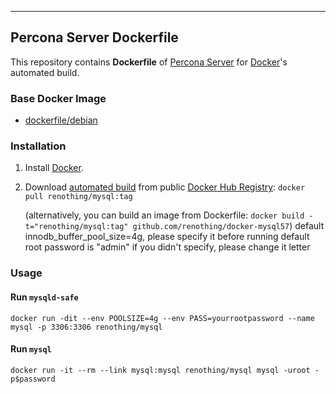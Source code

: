 
----
## Percona Server Dockerfile


This repository contains **Dockerfile** of [Percona Server](http://www.percona.com/software/percona-server) for [Docker](https://www.docker.com/)'s automated build.


### Base Docker Image

* [dockerfile/debian](http://dockerfile.github.io/#/debian)


### Installation

1. Install [Docker](https://www.docker.com/).

2. Download [automated build](https://hub.docker.com/r/renothing/mysql/) from public [Docker Hub Registry](https://registry.hub.docker.com/): `docker pull renothing/mysql:tag`

   (alternatively, you can build an image from Dockerfile: `docker build -t="renothing/mysql:tag" github.com/renothing/docker-mysql57`)
   default innodb_buffer_pool_size=4g, please specify it before running
   default root password is "admin" if you didn't specify, please change it letter

### Usage

#### Run `mysqld-safe`

    docker run -dit --env POOLSIZE=4g --env PASS=yourrootpassword --name mysql -p 3306:3306 renothing/mysql

#### Run `mysql`

    docker run -it --rm --link mysql:mysql renothing/mysql mysql -uroot -p$password
